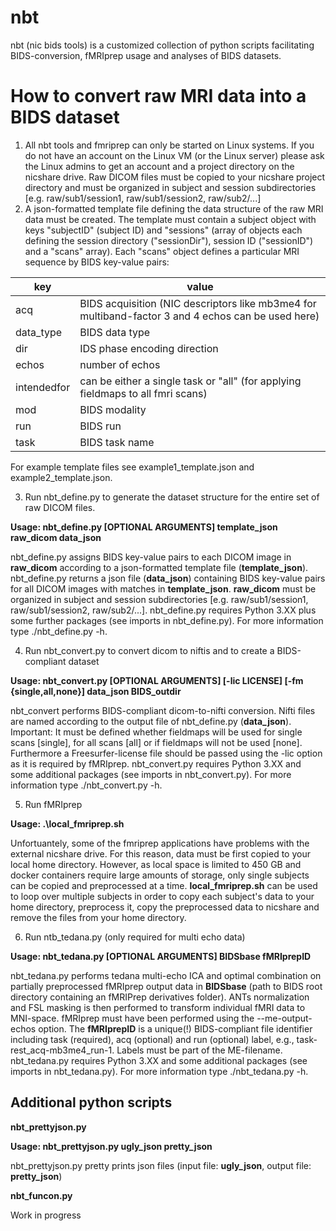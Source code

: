 # nbt

nbt (nic bids tools) is a customized collection of python scripts facilitating BIDS-conversion, fMRIprep usage and analyses of BIDS datasets.

# How to convert raw MRI data into a BIDS dataset  

1. All nbt tools and fmriprep can only be started on Linux systems. If you do not have an account on the Linux VM (or the Linux server) please ask the Linux admins to get an account and a project directory on the nicshare drive. Raw DICOM files must be copied to your nicshare project directory and must be organized in subject and session subdirectories [e.g. raw/sub1/session1, raw/sub1/session2, raw/sub2/...]
2. A json-formatted template file defining the data structure of the raw MRI data must be created. The template must contain a subject object with keys "subjectID" (subject ID) and "sessions" (array of objects each defining the session directory ("sessionDir"), session ID ("sessionID") and a "scans" array). Each "scans" object defines a particular MRI sequence by BIDS key-value pairs:

|key|value|
|---|-----|
|acq|BIDS acquisition (NIC descriptors like mb3me4 for multiband-factor 3 and 4 echos can be used here)|
|data_type|BIDS data type|
|dir|IDS phase encoding direction|
|echos|number of echos|
|intendedfor|can be either a single task or "all" (for applying fieldmaps to all fmri scans)|
|mod|BIDS modality|
|run|BIDS run|
|task|BIDS task name|

For example template files see example1_template.json and example2_template.json.

3. Run nbt_define.py to generate the dataset structure for the entire set of raw DICOM files.

**Usage: nbt_define.py [OPTIONAL ARGUMENTS] template_json  raw_dicom data_json**

nbt_define.py assigns BIDS key-value pairs to each DICOM image in **raw_dicom** according to a json-formatted template file (**template_json**). nbt_define.py returns a json file (**data_json**) containing BIDS key-value pairs for all DICOM images with matches in **template_json**. **raw_dicom** must be organized in subject and session subdirectories [e.g. raw/sub1/session1, raw/sub1/session2, raw/sub2/...]. nbt_define.py requires Python 3.XX plus some further packages (see imports in nbt_define.py). For more information type ./nbt_define.py -h.

4. Run nbt_convert.py to convert dicom to niftis and to create a BIDS-compliant dataset  

**Usage: nbt_convert.py [OPTIONAL ARGUMENTS] [-lic LICENSE] [-fm {single,all,none}] data_json BIDS_outdir**

nbt_convert performs BIDS-compliant dicom-to-nifti conversion. Nifti files are named according to the output file of nbt_define.py (**data_json**). Important: It must be defined whether fieldmaps will be used for single scans [single], for all scans [all] or if fieldmaps will not be used [none]. Furthermore a Freesurfer-license file should be passed using the -lic option as it is required by fMRIprep. nbt_convert.py requires Python 3.XX and some additional packages (see imports in nbt_convert.py). For more information type ./nbt_convert.py -h.

5. Run fMRIprep

**Usage: .\local_fmriprep.sh**

Unfortuantely, some of the fmriprep applications have problems with the external nicshare drive. For this reason, data must be first copied to your local home directory. However, as local space is limited to 450 GB and docker containers require large amounts of storage, only single subjects can be copied and preprocessed at a time. **local_fmriprep.sh** can be used to loop over multiple subjects in order to copy each subject's data to your home directory, preprocess it, copy the preprocessed data to nicshare and remove the files from your home directory. 

6. Run ntb_tedana.py (only required for multi echo data)

**Usage: nbt_tedana.py [OPTIONAL ARGUMENTS] BIDSbase fMRIprepID**

nbt_tedana.py performs tedana multi-echo ICA and optimal combination on partially preprocessed fMRIprep output data in **BIDSbase** (path to BIDS root directory containing an fMRIPrep derivatives folder). ANTs normalization and FSL masking is then performed to transform individual fMRI data to MNI-space. fMRIprep must have been performed using the --me-output-echos option. The **fMRIprepID** is a unique(!) BIDS-compliant file identifier including task (required), acq (optional) and run (optional) label, e.g., task-rest_acq-mb3me4_run-1. Labels must be part of the ME-filename. nbt_tedana.py requires Python 3.XX and some additional packages (see imports in nbt_tedana.py). For more information type ./nbt_tedana.py -h.

## Additional python scripts

**nbt_prettyjson.py**

**Usage: nbt_prettyjson.py ugly_json pretty_json**

nbt_prettyjson.py pretty prints json files (input file: **ugly_json**, output file: **pretty_json**)

**nbt_funcon.py**

Work in progress
